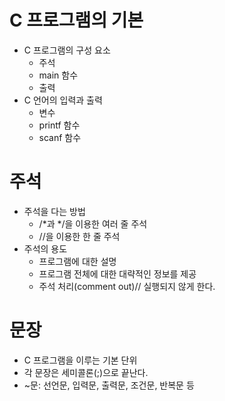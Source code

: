 # C 프로그램의 기본 
- C 프로그램의 구성 요소
  - 주석
  - main 함수
  - 출력
- C 언어의 입력과 출력
  - 변수
  - printf 함수
  - scanf 함수
  
# 주석
- 주석을 다는 방법
  - /*과 */을 이용한 여러 줄 주석
  - //을 이용한 한 줄 주석
- 주석의 용도
  - 프로그램에 대한 설명
  - 프로그램 전체에 대한 대략적인 정보를 제공
  - 주석 처리(comment out)// 실행되지 않게 한다. 

# 문장
- C 프로그램을 이루는 기본 단위
- 각 문장은 세미콜론(;)으로 끝난다.
- ~문: 선언문, 입력문, 출력문, 조건문, 반복문 등


  
